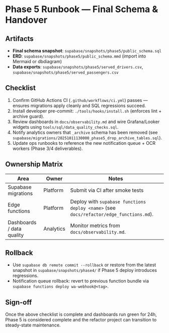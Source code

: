 # Phase 5 Runbook — Final Schema & Handover

## Artifacts

- **Final schema snapshot**: `supabase/snapshots/phase5/public_schema.sql`
- **ERD**: `supabase/snapshots/phase5/public_schema.mmd` (import into Mermaid or
  dbdiagram)
- **Data exports**: `supabase/snapshots/phase5/served_drivers.csv`,
  `supabase/snapshots/phase5/served_passengers.csv`

## Checklist

1. Confirm GitHub Actions CI (`.github/workflows/ci.yml`) passes — ensures
   migrations apply cleanly and SQL regressions succeed.
2. Install developer pre-commit: `./tools/hooks/install.sh` (enforces lint +
   archive guard).
3. Review dashboards in `docs/observability.md` and wire Grafana/Looker widgets
   using `tools/sql/data_quality_checks.sql`.
4. Notify analytics owners that `_archive` schema has been removed (see
   `supabase/migrations/20251011130000_phase5_drop_archive_tables.sql`).
5. Update ops runbooks to reference the new notification queue + OCR workers
   (Phase 3/4 deliverables).

## Ownership Matrix

| Area                      | Owner     | Notes                                                                                   |
| ------------------------- | --------- | --------------------------------------------------------------------------------------- |
| Supabase migrations       | Platform  | Submit via CI after smoke tests                                                         |
| Edge functions            | Platform  | Deploy with `supabase functions deploy <name>` (see `docs/refactor/edge_functions.md`). |
| Dashboards / data quality | Analytics | Monitor metrics from `docs/observability.md`.                                           |

## Rollback

- Use `supabase db remote commit --rollback` or restore from the latest snapshot
  in `supabase/snapshots/phase4/` if Phase 5 deploy introduces regressions.
- Notification queue rollback: revert to previous function bundle via
  `supabase functions deploy wa-webhook@<tag>`.

## Sign-off

Once the above checklist is complete and dashboards run green for 24h, Phase 5
is considered complete and the refactor project can transition to steady-state
maintenance.
